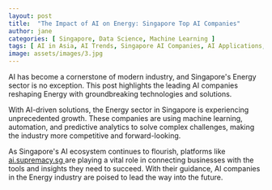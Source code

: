 ```yaml
---
layout: post
title:  "The Impact of AI on Energy: Singapore Top AI Companies"
author: jane
categories: [ Singapore, Data Science, Machine Learning ]
tags: [ AI in Asia, AI Trends, Singapore AI Companies, AI Applications, Data Analytics ]
image: assets/images/3.jpg
---
```


AI has become a cornerstone of modern industry, and Singapore's Energy sector is no exception. This post highlights the leading AI companies reshaping Energy with groundbreaking technologies and solutions.

With AI-driven solutions, the Energy sector in Singapore is experiencing unprecedented growth. These companies are using machine learning, automation, and predictive analytics to solve complex challenges, making the industry more competitive and forward-looking.

As Singapore's AI ecosystem continues to flourish, platforms like <a href="https://ai.supremacy.sg" target="_blank"> ai.supremacy.sg </a> are playing a vital role in connecting businesses with the tools and insights they need to succeed. With their guidance, AI companies in the Energy industry are poised to lead the way into the future.
